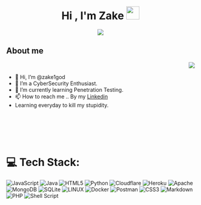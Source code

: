<h1 align="center"><b>Hi , I'm Zake </b><img src="https://media.giphy.com/media/hvRJCLFzcasrR4ia7z/giphy.gif" width="35"></h1>
<p align="center">
  <a href="https://github.com/DenverCoder1/readme-typing-svg"><img src="https://readme-typing-svg.herokuapp.com?font=Time+New+Roman&color=cyan&size=25&center=true&vCenter=true&width=600&height=100&lines=Cybersecurity+Enthusiast,;Bug+Bounty+Hunter,;Active+Learner/Researcher"></a>
</p>

## **About me**
<picture> <img align="right" src="https://media.giphy.com/media/zqihZZ5Qny4q4/giphy.gif"></picture>
<br>
- 👋 Hi, I’m @zake1god
- 👀 I’m a CyberSecurity Enthusiast.
- 🌱 I’m currently learning Penetration Testing.
- 📫 How to reach me .. By my [Linkedin](https://www.linkedin.com/in/zaki-zarkasih-95ab31197/)
- Learning everyday to kill my stupidity.
<br><br><br><br><br><br>

# 💻 Tech Stack:
![JavaScript](https://img.shields.io/badge/javascript-%23323330.svg?style=plastic&logo=javascript&logoColor=%23F7DF1E) ![Java](https://img.shields.io/badge/java-%23ED8B00.svg?style=plastic&logo=java&logoColor=white) ![HTML5](https://img.shields.io/badge/html5-%23E34F26.svg?style=plastic&logo=html5&logoColor=white)  ![Python](https://img.shields.io/badge/python-3670A0?style=plastic&logo=python&logoColor=ffdd54) ![Cloudflare](https://img.shields.io/badge/Cloudflare-F38020?style=plastic&logo=Cloudflare&logoColor=white)  ![Heroku](https://img.shields.io/badge/heroku-%23430098.svg?style=plastic&logo=heroku&logoColor=white) ![Apache](https://img.shields.io/badge/apache-%23D42029.svg?style=plastic&logo=apache&logoColor=white) ![MongoDB](https://img.shields.io/badge/MongoDB-%234ea94b.svg?style=plastic&logo=mongodb&logoColor=white) ![SQLite](https://img.shields.io/badge/sqlite-%2307405e.svg?style=plastic&logo=sqlite&logoColor=white) ![LINUX](https://img.shields.io/badge/Linux-FCC624?style=plastic&logo=linux&logoColor=black) ![Docker](https://img.shields.io/badge/docker-%230db7ed.svg?style=plastic&logo=docker&logoColor=white) ![Postman](https://img.shields.io/badge/Postman-FF6C37?style=plastic&logo=postman&logoColor=white) ![CSS3](https://img.shields.io/badge/css3-%231572B6.svg?style=plastic&logo=css3&logoColor=white) ![Markdown](https://img.shields.io/badge/markdown-%23000000.svg?style=plastic&logo=markdown&logoColor=white) ![PHP](https://img.shields.io/badge/php-%23777BB4.svg?style=plastic&logo=php&logoColor=white) ![Shell Script](https://img.shields.io/badge/shell_script-%23121011.svg?style=plastic&logo=gnu-bash&logoColor=white)
<!---
zake1god/zake1god is a ✨ special ✨ repository because its `README.md` (this file) appears on your GitHub profile.
You can click the Preview link to take a look at your changes.
--->
